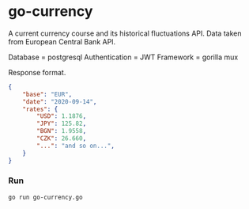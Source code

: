 # go-currency

A  current currency course and its historical fluctuations API. Data taken from European Central Bank API.

Database = postgresql
Authentication = JWT
Framework = gorilla mux

Response format.

```json
{
    "base": "EUR",
    "date": "2020-09-14",
    "rates": {
        "USD": 1.1876,
        "JPY": 125.82,
        "BGN": 1.9558,
        "CZK": 26.660,
        "...": "and so on...",
    }
}
```



### **Run**

```bash
go run go-currency.go
```




